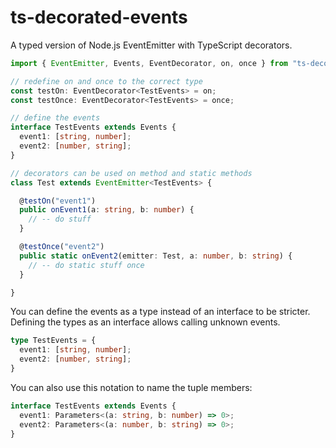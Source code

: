 # ts-decorated-events
A typed version of Node.js EventEmitter with TypeScript decorators.
```ts
import { EventEmitter, Events, EventDecorator, on, once } from "ts-decorated-events";

// redefine on and once to the correct type
const testOn: EventDecorator<TestEvents> = on;
const testOnce: EventDecorator<TestEvents> = once;

// define the events
interface TestEvents extends Events {
  event1: [string, number];
  event2: [number, string];
}

// decorators can be used on method and static methods
class Test extends EventEmitter<TestEvents> {

  @testOn("event1")
  public onEvent1(a: string, b: number) {
    // -- do stuff
  }

  @testOnce("event2")
  public static onEvent2(emitter: Test, a: number, b: string) {
    // -- do static stuff once
  }

}
```
You can define the events as a type instead of an interface to be stricter.
Defining the types as an interface allows calling unknown events.
```ts
type TestEvents = {
  event1: [string, number];
  event2: [number, string];
}
```
You can also use this notation to name the tuple members:
```ts
interface TestEvents extends Events {
  event1: Parameters<(a: string, b: number) => 0>;
  event2: Parameters<(a: number, b: string) => 0>;
}
```